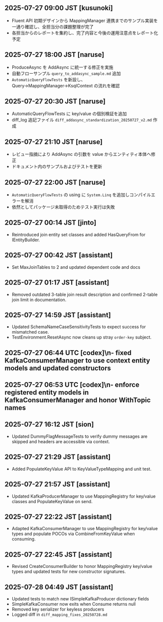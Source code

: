 ## 2025-07-27 09:00 JST [kusunoki]
- Fluent API 初期デザインから MappingManager 連携までのサンプル実装を一通り確認し、全担当分の課題整理が完了
- 各担当からのレポートを集約し、完了内容と今後の運用注意点をレポート化予定
## 2025-07-27 18:00 JST [naruse]
- ProduceAsync を AddAsync に統一する修正を実施
- 自動フローサンプル `query_to_addasync_sample.md` 追加
- `AutomaticQueryFlowTests` を新設し、Query→MappingManager→KsqlContext の流れを確認
## 2025-07-27 20:30 JST [naruse]
- AutomaticQueryFlowTests に key/value の個別検証を追加
- diff_log 追記ファイル `diff_addasync_standardization_20250727_v2.md` 作成
## 2025-07-27 21:10 JST [naruse]
- レビュー指摘により AddAsync の引数を value からエンティティ本体へ修正
- ドキュメント内のサンプルおよびテストを更新
## 2025-07-27 22:00 JST [naruse]
- `AutomaticQueryFlowTests` の using に `System.Linq` を追加しコンパイルエラーを解消
- 依然としてパッケージ未取得のためテスト実行は失敗
## 2025-07-27 00:14 JST [jinto]
- Reintroduced join entity set classes and added HasQueryFrom for IEntityBuilder.
## 2025-07-27 00:42 JST [assistant]
- Set MaxJoinTables to 2 and updated dependent code and docs

## 2025-07-27 01:17 JST [assistant]
- Removed outdated 3-table join result description and confirmed 2-table join limit in documentation.

## 2025-07-27 14:59 JST [assistant]
- Updated SchemaNameCaseSensitivityTests to expect success for mismatched case.
- TestEnvironment.ResetAsync now cleans up stray `order-key` subject.

## 2025-07-27 06:44 UTC [codex]\n- fixed KafkaConsumerManager to use context entity models and updated constructors
## 2025-07-27 06:53 UTC [codex]\n- enforce registered entity models in KafkaConsumerManager and honor WithTopic names
## 2025-07-27 16:12 JST [sion]
- Updated DummyFlagMessageTests to verify dummy messages are skipped and headers are accessible via context.
## 2025-07-27 21:29 JST [assistant]
- Added PopulateKeyValue API to KeyValueTypeMapping and unit test.
## 2025-07-27 21:57 JST [assistant]
- Updated KafkaProducerManager to use MappingRegistry for key/value classes and PopulateKeyValue on send.
## 2025-07-27 22:22 JST [assistant]
- Adapted KafkaConsumerManager to use MappingRegistry for key/value types
  and populate POCOs via CombineFromKeyValue when consuming.
## 2025-07-27 22:45 JST [assistant]
- Revised CreateConsumerBuilder to honor MappingRegistry key/value types and updated tests for new constructor signatures.
## 2025-07-28 04:49 JST [assistant]
- Updated tests to match new ISimpleKafkaProducer dictionary fields
- SimpleKafkaConsumer now exits when Consume returns null
- Removed key serializer for keyless producers
- Logged diff in `diff_mapping_fixes_20250728.md`
